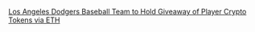 [Los Angeles Dodgers Baseball Team to Hold Giveaway of Player Crypto Tokens via ETH](https://cointelegraph.com/news/los-angeles-dodgers-baseball-team-to-hold-giveaway-of-player-crypto-tokens-via-eth)